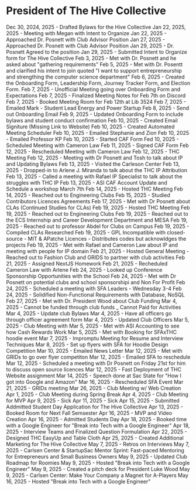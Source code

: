 # President of The Hive Collective

Dec 30, 2024, 2025 - Drafted Bylaws for the Hive Collective
Jan 22, 2025, 2025 - Meeting with Megan with Intent to Organize
Jan 22, 2025 - Approached Dr. Posnett with Club Advisor Position
Jan 27, 2025 - Approached Dr. Posnett with Club Advisor Position
Jan 29, 2025 - Dr. Posnett Agreed to the position
Jan 29, 2025 - Submitted Intent to Organize form for The Hive Collective
Feb 3, 2025 - Met with Dr. Posnett and he asked about "gathering requirements"
Feb 5, 2025 - Met with Dr. Posentt and clarified his intent to join quoted "I want to support entrepreneurship and strengthing the computer science department"
Feb 6, 2025 - Created the Onboarding Form, Leadership Form, Journey Tracker Form, and Election Form.
Feb 7, 2025 - Unofficial Meeting going over Onboarding Form and Expectations
Feb 7, 2025 - Finalized Meeting Notes for Feb 7th on Discord
Feb 7, 2025 - Booked Meeting Room for Feb 12th at Lib 3524
Feb 7, 2025 - Emailed Mark - Student Lead Energy and Power Startup
Feb 8, 2025 - Send out Onboarding Email
Feb 9, 2025 - Updated Onboarding Form to include bylaws and student conduct confirmation
Feb 10, 2025 - Created Email Signiture (Missing Link to Website)
Feb 10, 2025 - Created Automated Meeting Scheduler
Feb 10, 2025 - Emailed Stephanie and Zion
Feb 10, 2025 - Emailed Professor KP
Feb 10, 2025 - Started CAF Form
Fed 10, 2025 - Scheduled Meeting with Cameron Law
Feb 11, 2025 - Signed CAF Form
Feb 12, 2025 - Rescheduled Meeting with Cameron Law
Feb 12, 2025 - THC Meeting
Feb 12, 2025 - Meeting with Dr Posnett and Tosh to talk about IP and Updating Bylaws
Feb 13, 2025 - Visited the Carleson Center
Feb 13, 2025 - Dropped-in to Arlene J. Miranda to talk about the THC IP Attribution
Feb 13, 2025 - Called a meeting with Rafael IP Specialist to talk about the struggles with THC IP
Feb 13, 2025 - ASI CAF Account Update and Schedule a workshop March 7th
Feb 14, 2025 - Hosted THC Meeting
Feb 14, 2025 - Reached out to Engineering Clubs
Feb 15, 2025 - Studied Contributors Licences Agreements
Feb 17, 2025 - Met with Dr Posnett about CLAs (Continued Studies for CLAs)
Feb 19, 2025 - Hosted THC Meeting
Feb 19, 2025 - Reached out to Engineering Clubs
Feb 19, 2025 - Reached out to the ECS Internship and Career Development Department and MESA
Feb 19, 2025 - Reached out to professor Abdel for Clubs on Campus
Feb 19, 2025 - Compiled CLAs Researched
Feb 19, 2025 - GPL Incompatible with closed-source - MIT & APatche Licences - Distributes codes but acknowldges the projects
Feb 19, 2025 - Met with Rafael and Cameron Law about IP and meeting with people for IP domain
Feb 21, 2025 - Hosted General Meeting - Reached out to Fashion Club and GRIDS to partner with club activities
Feb 21, 2025 - Assigned NextJS Homework
Feb 21, 2025 - Recheduled Cameron Law with Arlene
Feb 24, 2025 - Looked up Conference Sponsorship Opportunities with the School
Feb 24, 2025 - Met with Dr Posnett on potential clubs and school sponsorshipi and Non For Profit
Feb 24, 2025 - Scheduled a meeting with SFA Leaders - Wednesday 3-4
Feb 24, 2025 - Solidified Non-Functional Requirements with Database, NoSQL
Feb 27, 2025 - Met with Dr. President Wood about Club Funding
Mar 4, 2025 - Cannot be funded through club funds \_ Cannot Paid for Activities
Mar 4, 2025 - Update club Bylaws
Mar 4, 2025 - Have all officers go through officer agreement form
Mar 4, 2025 - Updated Club Officers
Mar 5, 2025 - Club Meeting with
Mar 5, 2025 - Met with ASI Accounting to see how Cash Rewards Work
Mar 5, 2025 - Met with Booking for SFAxTHC hoodie event
Mar 7, 2025 - Impromptu Meeting for Resume and Interview Techniques
Mar 8, 2025 - Set up flyers with SFA for Hoodie Design Competition
Mar 10, 2025 - Emailed News Letter
Mar 12, 2025 - Met with GRIDs to go over flyer competiton
Mar 12, 2025 - Emailed SFA to reschedule
Mar 12, 2025 - Scheduled a meeting with Dr Posnett on Friday 21st for him to discuss open source licences
Mar 12, 2025 - Fast Deployment of THC Website assignment
Mar 14, 2025 - Speech done at Sac State for "How I got into Google and Amazon"
Mar 16, 2025 - Rescheduled SFA Event
Mar 21, 2025 - GRIDs meeting
Mar 26, 2025 - Club Meeting w/ Web Creation
Apr 1, 2025 - Club Meeting during Spring Break
Apr 4, 2025 - Club Meeting for MVP
Apr 9, 2025 - Sick
Apr 11, 2025 - Sick
Apr 15, 2025 - Submitted Addmitted Student Day Application for The Hive Collective
Apr 13, 2025 - Booked Room for Next Fall Semsester
Apr 16, 2025 - MVP and Video Creation
Apr 16, 2025 - Admitted Students Day
Apr 18, 2025 - Booked time with a Google Engineer for "Break into Tech with a Google Engineer"
Apr 18, 2025 - Interview Teams and Finalized Question Formulation
Apr 22, 2025 - Designed THC EasyUp and Table Cloth
Apr 25, 2025 - Created Additional Marketing for The Hive Collective
May 7, 2025 - Retros on Interviews
May 7, 2025 - Carlsen Center & StartupSac Mentor Sprint: Fast-paced Mentoring for Entrepreneurs and Small Business Owners
May 9, 2025 - Updated Club Roadmap for Roomies
May 9, 2025 - Hosted "Break into Tech with a Google Engineer"
May 9, 2025 - Created a pitch deck for President Luke Wood
May 9, 2025 - Carlsen Center: Make Your Company a Magnet for A-Players
May 16, 2025 - Hosted "Break into Tech with a Google Engineer"
